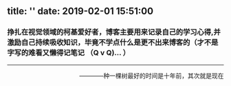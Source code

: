title: ''
date: 2019-02-01 15:51:00
---
### 	挣扎在视觉领域的柯基爱好者，博客主要用来记录自己的学习心得,并激励自己持续吸收知识，毕竟不学点什么是更不出来博客的（才不是字写的难看又懒得记笔记  （Q v Q)... ）

---
<p align="right">————种一棵树最好的时间是十年前，其次就是现在</p>